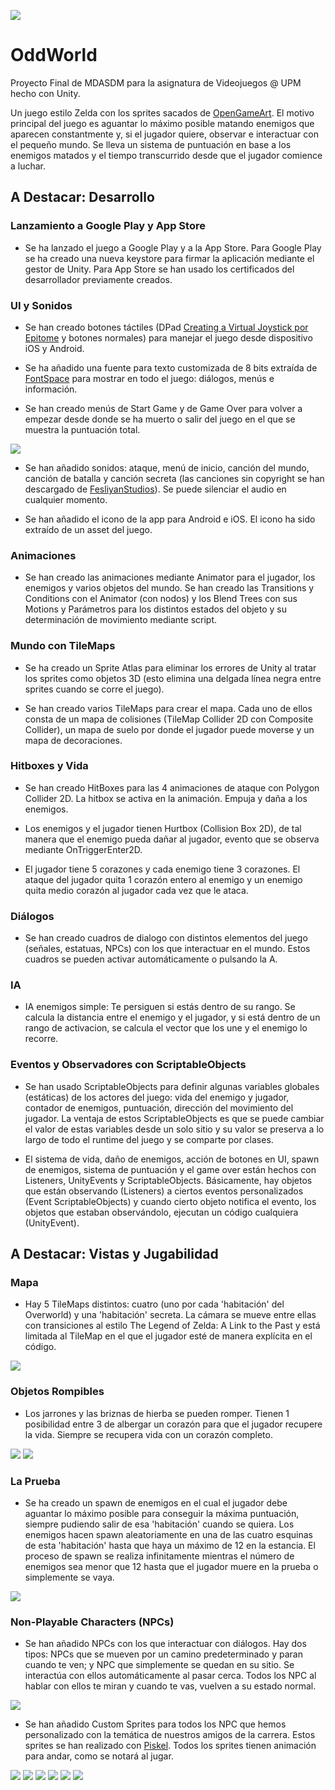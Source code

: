 ![](https://github.com/gabrielglbh/OddWorld-Unity/blob/main/Assets/Resources/Icon/iOS/120.png?raw=true)

# OddWorld

Proyecto Final de MDASDM para la asignatura de Videojuegos @ UPM hecho con Unity.

Un juego estilo Zelda con los sprites sacados de [OpenGameArt](https://opengameart.org/content/zelda-like-tilesets-and-sprites). El motivo principal del juego es aguantar lo máximo posible matando enemigos que aparecen constantmente y, si el jugador quiere, observar e interactuar con el pequeño mundo. Se lleva un sistema de puntuación en base a los enemigos matados y el tiempo transcurrido desde que el jugador comience a luchar.

## A Destacar: Desarrollo

### Lanzamiento a Google Play y App Store

- Se ha lanzado el juego a Google Play y a la App Store. Para Google Play se ha creado una nueva keystore para firmar la aplicación mediante el gestor de Unity. Para App Store se han usado los certificados del desarrollador previamente creados.

### UI y Sonidos

- Se han creado botones táctiles (DPad [Creating a Virtual Joystick por Epitome](https://www.youtube.com/watch?v=2GQe1cvHx9U) y botones normales) para manejar el juego desde dispositivo iOS y Android.

- Se ha añadido una fuente para texto customizada de 8 bits extraída de [FontSpace](https://www.fontspace.com/press-start-2p-font-f11591) para mostrar en todo el juego: diálogos, menús e información.

- Se han creado menús de Start Game y de Game Over para volver a empezar desde donde se ha muerto o salir del juego en el que se muestra la puntuación total.

![](https://github.com/gabrielglbh/OddWorld-Unity/blob/main/Assets/PreviewImages/menu.png?raw=true)

- Se han añadido sonidos: ataque, menú de inicio, canción del mundo, canción de batalla y canción secreta (las canciones sin copyright se han descargado de [FesliyanStudios](https://www.fesliyanstudios.com/es/royalty-free-music/downloads-c/8-bit-music/6)). Se puede silenciar el audio en cualquier momento.

- Se han añadido el icono de la app para Android e iOS. El icono ha sido extraído de un asset del juego.

### Animaciones

- Se han creado las animaciones mediante Animator para el jugador, los enemigos y varios objetos del mundo. Se han creado las Transitions y Conditions con el Animator (con nodos) y los Blend Trees con sus Motions y Parámetros para los distintos estados del objeto y su determinación de movimiento mediante script.

### Mundo con TileMaps

- Se ha creado un Sprite Atlas para eliminar los errores de Unity al tratar los sprites como objetos 3D (esto elimina una delgada línea negra entre sprites cuando se corre el juego).

- Se han creado varios TileMaps para crear el mapa. Cada uno de ellos consta de un mapa de colisiones (TileMap Collider 2D con Composite Collider), un mapa de suelo por donde el jugador puede moverse y un mapa de decoraciones.

### Hitboxes y Vida

- Se han creado HitBoxes para las 4 animaciones de ataque con Polygon Collider 2D. La hitbox se activa en la animación. Empuja y daña a los enemigos.

- Los enemigos y el jugador tienen Hurtbox (Collision Box 2D), de tal manera que el enemigo pueda dañar al jugador, evento que se observa mediante OnTriggerEnter2D.

- El jugador tiene 5 corazones y cada enemigo tiene 3 corazones. El ataque del jugador quita 1 corazón entero al enemigo y un enemigo quita medio corazón al jugador cada vez que le ataca.

### Diálogos

- Se han creado cuadros de dialogo con distintos elementos del juego (señales, estatuas, NPCs) con los que interactuar en el mundo. Estos cuadros se pueden activar automáticamente o pulsando la A.

### IA

- IA enemigos simple: Te persiguen si estás dentro de su rango. Se calcula la distancia entre el enemigo y el jugador, y si está dentro de un rango de activacion, se calcula el vector que los une y el enemigo lo recorre.

### Eventos y Observadores con ScriptableObjects

- Se han usado ScriptableObjects para definir algunas variables globales (estáticas) de los actores del juego: vida del enemigo y jugador, contador de enemigos, puntuación, dirección del movimiento del jugador. La ventaja de estos ScriptableObjects es que se puede cambiar el valor de estas variables desde un solo sitio y su valor se preserva a lo largo de todo el runtime del juego y se comparte por clases.

- El sistema de vida, daño de enemigos, acción de botones en UI, spawn de enemigos, sistema de puntuación y el game over están hechos con Listeners, UnityEvents y ScriptableObjects. Básicamente, hay objetos que están observando (Listeners) a ciertos eventos personalizados (Event ScriptableObjects) y cuando cierto objeto notifica el evento, los objetos que estaban observándolo, ejecutan un código cualquiera (UnityEvent).

## A Destacar: Vistas y Jugabilidad

### Mapa

- Hay 5 TileMaps distintos: cuatro (uno por cada 'habitación' del Overworld) y una 'habitación' secreta. La cámara se mueve entre ellas con transiciones al estilo The Legend of Zelda: A Link to the Past y está limitada al TileMap en el que el jugador esté de manera explícita en el código.

![](https://github.com/gabrielglbh/OddWorld-Unity/blob/main/Assets/PreviewImages/map.png?raw=true)

### Objetos Rompibles

- Los jarrones y las briznas de hierba se pueden romper. Tienen 1 posibilidad entre 3 de albergar un corazón para que el jugador recupere la vida. Siempre se recupera vida con un corazón completo.

![](https://github.com/gabrielglbh/OddWorld-Unity/blob/main/Assets/PreviewImages/pot.png?raw=true)
![](https://github.com/gabrielglbh/OddWorld-Unity/blob/main/Assets/PreviewImages/potWithHeart.png?raw=true)

### La Prueba

- Se ha creado un spawn de enemigos en el cual el jugador debe aguantar lo máximo posible para conseguir la máxima puntuación, siempre pudiendo salir de esa 'habitación' cuando se quiera. Los enemigos hacen spawn aleatoriamente en una de las cuatro esquinas de esta 'habitación' hasta que haya un máximo de 12 en la estancia. El proceso de spawn se realiza infinitamente mientras el número de enemigos sea menor que 12 hasta que el jugador muere en la prueba o simplemente se vaya.

![](https://github.com/gabrielglbh/OddWorld-Unity/blob/main/Assets/PreviewImages/trial.png?raw=true)

### Non-Playable Characters (NPCs)

- Se han añadido NPCs con los que interactuar con diálogos. Hay dos tipos: NPCs que se mueven por un camino predeterminado y paran cuando te ven; y NPC que simplemente se quedan en su sitio. Se interactúa con ellos automáticamente al pasar cerca. Todos los NPC al hablar con ellos te miran y cuando te vas, vuelven a su estado normal.

![](https://github.com/gabrielglbh/OddWorld-Unity/blob/main/Assets/PreviewImages/dialog.png?raw=true)

- Se han añadido Custom Sprites para todos los NPC que hemos personalizado con la temática de nuestros amigos de la carrera. Estos sprites se han realizado con [Piskel](https://www.piskelapp.com/). Todos los sprites tienen animación para andar, como se notará al jugar.

![](https://github.com/gabrielglbh/OddWorld-Unity/blob/main/Assets/PreviewImages/fer.png?raw=true)
![](https://github.com/gabrielglbh/OddWorld-Unity/blob/main/Assets/PreviewImages/gabo.png?raw=true)
![](https://github.com/gabrielglbh/OddWorld-Unity/blob/main/Assets/PreviewImages/guille.png?raw=true)
![](https://github.com/gabrielglbh/OddWorld-Unity/blob/main/Assets/PreviewImages/isma.png?raw=true)
![](https://github.com/gabrielglbh/OddWorld-Unity/blob/main/Assets/PreviewImages/sergio.png?raw=true)
![](https://github.com/gabrielglbh/OddWorld-Unity/blob/main/Assets/PreviewImages/toni.png?raw=true)
